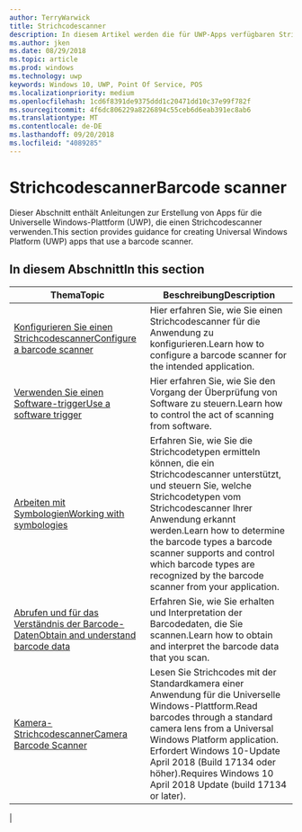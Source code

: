 ```yaml
---
author: TerryWarwick
title: Strichcodescanner
description: In diesem Artikel werden die für UWP-Apps verfügbaren Strichcodescanner-Features aufgeführt, sowie die Links zu den Anleitungen für ihre Verwendung.
ms.author: jken
ms.date: 08/29/2018
ms.topic: article
ms.prod: windows
ms.technology: uwp
keywords: Windows 10, UWP, Point Of Service, POS
ms.localizationpriority: medium
ms.openlocfilehash: 1cd6f8391de9375ddd1c20471dd10c37e99f782f
ms.sourcegitcommit: 4f6dc806229a8226894c55ceb6d6eab391ec8ab6
ms.translationtype: MT
ms.contentlocale: de-DE
ms.lasthandoff: 09/20/2018
ms.locfileid: "4089285"
---
```

# <a name="barcode-scanner"></a><span data-ttu-id="83ab8-104">Strichcodescanner</span><span class="sxs-lookup"><span data-stu-id="83ab8-104">Barcode scanner</span></span>

<span data-ttu-id="83ab8-105">Dieser Abschnitt enthält Anleitungen zur Erstellung von Apps für die Universelle Windows-Plattform (UWP), die einen Strichcodescanner verwenden.</span><span class="sxs-lookup"><span data-stu-id="83ab8-105">This section provides guidance for creating Universal Windows Platform (UWP) apps that use a barcode scanner.</span></span>

## <a name="in-this-section"></a><span data-ttu-id="83ab8-106">In diesem Abschnitt</span><span class="sxs-lookup"><span data-stu-id="83ab8-106">In this section</span></span>

|<span data-ttu-id="83ab8-107">Thema</span><span class="sxs-lookup"><span data-stu-id="83ab8-107">Topic</span></span> |<span data-ttu-id="83ab8-108">Beschreibung</span><span class="sxs-lookup"><span data-stu-id="83ab8-108">Description</span></span> |
|------|------------|
| [<span data-ttu-id="83ab8-109">Konfigurieren Sie einen Strichcodescanner</span><span class="sxs-lookup"><span data-stu-id="83ab8-109">Configure a barcode scanner</span></span>](../devices-sensors/pos-barcodescanner-configure.md)  | <span data-ttu-id="83ab8-110">Hier erfahren Sie, wie Sie einen Strichcodescanner für die Anwendung zu konfigurieren.</span><span class="sxs-lookup"><span data-stu-id="83ab8-110">Learn how to configure a barcode scanner for the intended application.</span></span> |
| [<span data-ttu-id="83ab8-111">Verwenden Sie einen Software-trigger</span><span class="sxs-lookup"><span data-stu-id="83ab8-111">Use a software trigger</span></span>](../devices-sensors/pos-barcodescanner-software-trigger.md) | <span data-ttu-id="83ab8-112">Hier erfahren Sie, wie Sie den Vorgang der Überprüfung von Software zu steuern.</span><span class="sxs-lookup"><span data-stu-id="83ab8-112">Learn how to control the act of scanning from software.</span></span> |
| [<span data-ttu-id="83ab8-113">Arbeiten mit Symbologien</span><span class="sxs-lookup"><span data-stu-id="83ab8-113">Working with symbologies</span></span>](pos-barcodescanner-symbologies.md) | <span data-ttu-id="83ab8-114">Erfahren Sie, wie Sie die Strichcodetypen ermitteln können, die ein Strichcodescanner unterstützt, und steuern Sie, welche Strichcodetypen vom Strichcodescanner Ihrer Anwendung erkannt werden.</span><span class="sxs-lookup"><span data-stu-id="83ab8-114">Learn how to determine the  barcode types a barcode scanner supports and control which barcode types are recognized by the barcode scanner from your application.</span></span> |
| [<span data-ttu-id="83ab8-115">Abrufen und für das Verständnis der Barcode-Daten</span><span class="sxs-lookup"><span data-stu-id="83ab8-115">Obtain and understand barcode data</span></span>](pos-barcodescanner-scan-data.md) | <span data-ttu-id="83ab8-116">Erfahren Sie, wie Sie erhalten und Interpretation der Barcodedaten, die Sie scannen.</span><span class="sxs-lookup"><span data-stu-id="83ab8-116">Learn how to obtain and interpret the barcode data that you scan.</span></span> |
| [<span data-ttu-id="83ab8-117">Kamera-Strichcodescanner</span><span class="sxs-lookup"><span data-stu-id="83ab8-117">Camera Barcode Scanner</span></span>](pos-camerabarcode.md) | <span data-ttu-id="83ab8-118">Lesen Sie Strichcodes mit der Standardkamera einer Anwendung für die Universelle Windows-Plattform.</span><span class="sxs-lookup"><span data-stu-id="83ab8-118">Read barcodes through a standard camera lens from a Universal Windows Platform application.</span></span> <span data-ttu-id="83ab8-119">Erfordert Windows 10-Update April 2018 (Build 17134 oder höher).</span><span class="sxs-lookup"><span data-stu-id="83ab8-119">Requires Windows 10 April 2018 Update (build 17134 or later).</span></span> |
|
 
